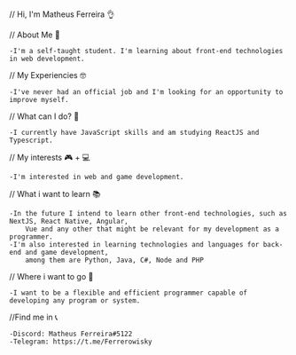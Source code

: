 // Hi, I'm Matheus Ferreira 👌

// About Me 👀

	-I'm a self-taught student. I'm learning about front-end technologies in web development.

// My Experiencies 🤓

	-I've never had an official job and I'm looking for an opportunity to improve myself.

// What can I do? 🔨

	-I currently have JavaScript skills and am studying ReactJS and Typescript.

// My interests 🎮 + 💻

	-I'm interested in web and game development.

// What i want to learn 📚

	-In the future I intend to learn other front-end technologies, such as NextJS, React Native, Angular, 
 		Vue and any other that might be relevant for my development as a programmer.
	-I'm also interested in learning technologies and languages for back-end and game development,
		among them are Python, Java, C#, Node and PHP

// Where i want to go 💼
	
	-I want to be a flexible and efficient programmer capable of developing any program or system.

//Find me in 📞

	-Discord: Matheus Ferreira#5122
	-Telegram: https://t.me/Ferrerowisky
